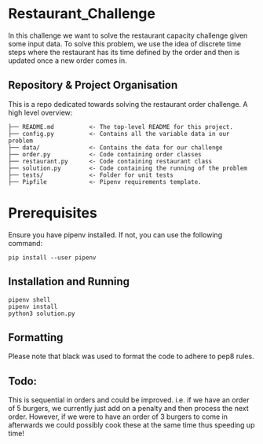 # Restaurant_Challenge

In this challenge we want to solve the restaurant capacity challenge given some input data. To solve this problem, we use the idea of discrete time steps where the restaurant has its time defined by the order and then is updated once a new order comes in.


## Repository & Project Organisation

This is a repo dedicated towards solving the restaurant order challenge. A high level overview:

    ├── README.md          <- The top-level README for this project.
    ├── config.py          <- Contains all the variable data in our problem
    ├── data/              <- Contains the data for our challenge
    ├── order.py           <- Code containing order classes
    ├── restaurant.py      <- Code containing restaurant class
    ├── solution.py        <- Code containing the running of the problem
    ├── tests/             <- Folder for unit tests
    ├── Pipfile            <- Pipenv requirements template.

# Prerequisites

Ensure you have pipenv installed.  If not, you can use the following command:

    pip install --user pipenv

## Installation and Running

    pipenv shell
    pipenv install
    python3 solution.py


## Formatting

Please note that black was used to format the code to adhere to pep8 rules.


## Todo:

This is sequential in orders and could be improved. i.e. if we have an order of 5 burgers, we currently just add on a 
penalty and then process the next order. However, if we were to have an order of 3 burgers to come in afterwards we 
could possibly cook these at the same time thus speeding up time!